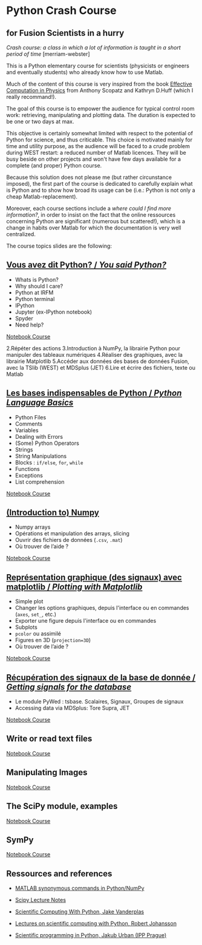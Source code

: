 # Python Crash Course 
## for Fusion Scientists in a hurry

_Crash course: a class in which a lot of information is taught in a short period of time_ [merriam-webster]

This is a Python elementary course for scientists (physicists or engineers and eventually students) who already know how to use Matlab. 

Much of the content of this course is very inspired from the book [Effective Computation in Physics](http://physics.codes/) from Anthony Scopatz and Kathryn D.Huff (which I really recommand!). 
 
The goal of this course is to empower the audience for typical control room work: retrieving, manipulating and plotting data. The duration is expected to be one or two days at max. 

This objective is certainly somewhat limited with respect to the potential of Python for science, and thus criticable. This choice is motivated mainly for time and utility purpose, as the audience will be faced to a crude problem during WEST restart: a reduced number of Matlab licences. They will be busy beside on other projects and won't have few days available for a complete (and proper) Python course. 

Because this solution does not please me (but rather circunstance imposed), the first part of the course is dedicated to carefully explain what is Python and to show how broad its usage can be (i.e.: Python is not only a cheap Matlab-replacement). 

Moreover, each course sections include a _where could I find more information?_, in order to insist on the fact that the online ressources concerning Python are significant (numerous but scattered!), which is a change in habits over Matlab for which the documentation is very well centralized.



The course topics slides are the following:

## [Vous avez dit Python? / _You said Python?_](http://nbviewer.ipython.org/format/slides/github/jhillairet/Fusion/blob/master/Python_Crash_Course/Slides/1-Introduction_to_Python.ipynb#/)

 - Whats is Python?
 - Why should I care?
 - Python at IRFM
 - Python terminal
 - IPython
 - Jupyter (ex-IPython notebook)
 - Spyder
 - Need help?

[Notebook Course](http://nbviewer.ipython.org/github/jhillairet/Fusion/blob/master/Python_Crash_Course/Courses/Part1_Introduction.ipynb)

2.Répéter des actions
3.Introduction à NumPy, la librairie Python pour manipuler des tableaux numériques
4.Réaliser des graphiques, avec la librairie Matplotlib
5.Accéder aux données des bases de données Fusion, avec la TSlib (WEST) et MDSplus (JET)
6.Lire et écrire des fichiers, texte ou Matlab

 
## [Les bases indispensables de Python / _Python Language Basics_](http://nbviewer.ipython.org/format/slides/github/jhillairet/Fusion/blob/master/Python_Crash_Course/Slides/2-Python_Basics.ipynb#/)

- Python Files
- Comments
- Variables
- Dealing with Errors
- (Some) Python Operators
- Strings
- String Manipulations
- Blocks : `if/else`, `for`, `while`
- Functions
- Exceptions
- List comprehension

[Notebook Course](http://nbviewer.ipython.org/github/jhillairet/Fusion/blob/master/Python_Crash_Course/Courses/Part2_Python.ipynb)

## [(Introduction to) Numpy](http://nbviewer.ipython.org/format/slides/github/jhillairet/Fusion/blob/master/Python_Crash_Course/Slides/3-NumPy_Basics.ipynb#/)

- Numpy arrays
- Opérations et manipulation des arrays, slicing
- Ouvrir des fichiers de données (`.csv`, `.mat`)
- Où trouver de l’aide ?

[Notebook Course](http://nbviewer.ipython.org/github/jhillairet/Fusion/blob/master/Python_Crash_Course/Courses/Part3_NumPy.ipynb)


## [Représentation graphique (des signaux) avec matplotlib / _Plotting with Matplotlib_](http://nbviewer.ipython.org/format/slides/github/jhillairet/Fusion/blob/master/Python_Crash_Course/Slides/4-Plotting_Basics.ipynb#/)

- Simple plot
- Changer les options graphiques, depuis l'interface  ou en commandes (`axes`, `set_`, etc.)
- Exporter une figure depuis l'interface ou en commandes
- Subplots
- `pcolor` ou assimilé
- Figures en 3D (`projection=3D`)
- Où trouver de l’aide ?

[Notebook Course](http://nbviewer.ipython.org/github/jhillairet/Fusion/blob/master/Python_Crash_Course/Courses/Part4_plotting.ipynb)

## [Récupération des signaux de la base de donnée / _Getting signals for the database_](http://nbviewer.ipython.org/format/slides/github/jhillairet/Fusion/blob/master/Python_Crash_Course/Slides/5-Fusion_data.ipynb#/)

- Le module PyWed : tsbase. Scalaires, Signaux, Groupes de signaux
- Accessing data via MDSplus: Tore Supra, JET 

[Notebook Course](nbviewer.ipython.org/github/jhillairet/Fusion/blob/master/Python_Crash_Course/Courses/Part5_Fusion-Data.ipynb)


## Write or read text files

[Notebook Course](http://nbviewer.ipython.org/github/jhillairet/Fusion/blob/master/Python_Crash_Course/Courses/Part6_Files.ipynb)


## Manipulating Images

[Notebook Course](http://nbviewer.ipython.org/github/jhillairet/Fusion/blob/master/Python_Crash_Course/Courses/Part7_Images.ipynb)

## The SciPy module, examples

[Notebook Course](http://nbviewer.ipython.org/github/jhillairet/Fusion/blob/master/Python_Crash_Course/Courses/Part8_SciPy_Modules_and_Co.ipynb)

## SymPy

[Notebook Course](http://nbviewer.ipython.org/github/jhillairet/Fusion/blob/master/Python_Crash_Course/Courses/Part9_SymPy.ipynb)


## Ressources and references

- [MATLAB synonymous commands in Python/NumPy](http://mathesaurus.sourceforge.net)
- [Scipy Lecture Notes](http://www.scipy-lectures.org/)

- [Scientific Computing With Python, Jake Vanderplas](http://www.astro.washington.edu/users/vanderplas/Astr599_2014/)
- [Lectures on scientific computing with Python, Robert Johansson](https://github.com/jrjohansson/scientific-python-lectures)
- [Scientific programming in Python, Jakub Urban (IPP Prague)](http://www.pythonic.eu/fjfi/en/index.html)
